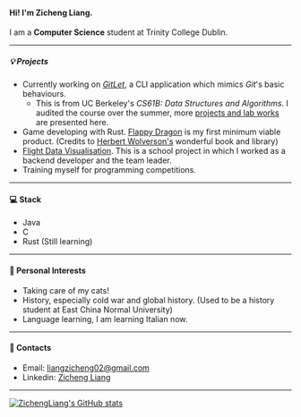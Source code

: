 #### Hi! I'm Zicheng Liang.
I am a **Computer Science** student at Trinity College Dublin. 

----

##### 💡 Projects
- Currently working on [*GitLet*](https://github.com/ZichengLiang/CS61B_sp21/tree/main/proj2), a CLI application which mimics *Git*'s basic behaviours.
  - This is from UC Berkeley's *CS61B: Data Structures and Algorithms*. I audited the course over the summer, more [projects and lab works](https://github.com/ZichengLiang/CS61B_sp21) are presented here.
- Game developing with Rust. [Flappy Dragon](https://github.com/ZichengLiang/flappy_dragon) is my first minimum viable product. (Credits to [Herbert Wolverson's](https://github.com/thebracket) wonderful book and library)
- [Flight Data Visualisation](https://github.com/ZichengLiang/CSU10013_Flight_Data_Visualisation). This is a school project in which I worked as a backend developer and the team leader.
- Training myself for programming competitions. 

----

#### 💻 Stack
- Java
- C
- Rust (Still learning)

----

#### 🌱 Personal Interests
- Taking care of my cats!
- History, especially cold war and global history. (Used to be a history student at East China Normal University)
- Language learning, I am learning Italian now.


----

#### 📧 Contacts
- Email: liangzicheng02@gmail.com
- Linkedin: [Zicheng Liang](https://www.linkedin.com/in/zicheng-liang-b6809a251/)

----
[![ZichengLiang's GitHub stats](https://github-readme-stats.vercel.app/api?username=ZichengLiang)](https://github.com/ZichengLiang/github-readme-stats)

<!---
PolarbearinBox/PolarbearinBox is a ✨ special ✨ repository because its `README.md` (this file) appears on your GitHub profile.
You can click the Preview link to take a look at your changes.
--->
